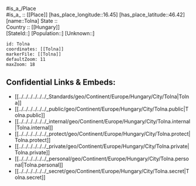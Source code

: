 ﻿---
location: [46.42,16.45] 
mapzoom: [7,12] 
mapmarker: city 
type: City
tags:
- geo/City


SpocWebEntityId: 34899
isDeleted: false
confidential: public

---
#is_a_/Place  
#is_a_ :: [[Place]] 
[has_place_longitude::16.45] 
[has_place_latitude::46.42] 
[name::Tolna] 
State ::  
Country :: [[Hungary]]  
[StateId::] 
[Population::] 
[Unknown::] 


```leaflet
id: Tolna
coordinates: [[Tolna]] 
markerFile: [[Tolna]] 
defaultZoom: 11 
maxZoom: 18
```


## Confidential Links & Embeds: 
- [[../../../../../../_Standards/geo/Continent/Europe/Hungary/City/Tolna|Tolna]] 
- [[../../../../../../_public/geo/Continent/Europe/Hungary/City/Tolna.public|Tolna.public]] 
- [[../../../../../../_internal/geo/Continent/Europe/Hungary/City/Tolna.internal|Tolna.internal]] 
- [[../../../../../../_protect/geo/Continent/Europe/Hungary/City/Tolna.protect|Tolna.protect]] 
- [[../../../../../../_private/geo/Continent/Europe/Hungary/City/Tolna.private|Tolna.private]] 
- [[../../../../../../_personal/geo/Continent/Europe/Hungary/City/Tolna.personal|Tolna.personal]] 
- [[../../../../../../_secret/geo/Continent/Europe/Hungary/City/Tolna.secret|Tolna.secret]] 

